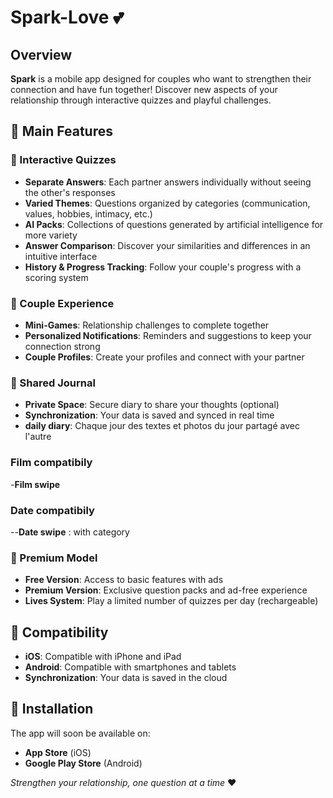 # Spark-Love 💕

## Overview

**Spark** is a mobile app designed for couples who want to strengthen their connection and have fun together! Discover new aspects of your relationship through interactive quizzes and playful challenges.

## 🎯 Main Features

### 📝 Interactive Quizzes

- **Separate Answers**: Each partner answers individually without seeing the other's responses
- **Varied Themes**: Questions organized by categories (communication, values, hobbies, intimacy, etc.)
- **AI Packs**: Collections of questions generated by artificial intelligence for more variety
- **Answer Comparison**: Discover your similarities and differences in an intuitive interface
- **History & Progress Tracking**: Follow your couple's progress with a scoring system

### 👥 Couple Experience

- **Mini-Games**: Relationship challenges to complete together
- **Personalized Notifications**: Reminders and suggestions to keep your connection strong
- **Couple Profiles**: Create your profiles and connect with your partner

### 📖 Shared Journal

- **Private Space**: Secure diary to share your thoughts (optional)
- **Synchronization**: Your data is saved and synced in real time
- **daily diary**: Chaque jour des textes et photos du jour partagé avec l'autre

### Film compatibily

-**Film swipe**

### Date compatibily

--**Date swipe** : with category



### 💎 Premium Model

- **Free Version**: Access to basic features with ads
- **Premium Version**: Exclusive question packs and ad-free experience
- **Lives System**: Play a limited number of quizzes per day (rechargeable)

## 📱 Compatibility

- **iOS**: Compatible with iPhone and iPad
- **Android**: Compatible with smartphones and tablets
- **Synchronization**: Your data is saved in the cloud

## 🚀 Installation

The app will soon be available on:

- **App Store** (iOS)
- **Google Play Store** (Android)

*Strengthen your relationship, one question at a time* ❤️
